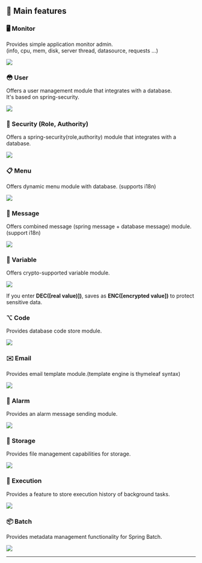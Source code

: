 ## 📁 Main features

### 🖥️ Monitor

Provides simple application monitor admin.<br/>
(info, cpu, mem, disk, server thread, datasource, requests ...)

![](docs/assets/image/screenshot-monitor.png)


### 😳 User

Offers a user management module that integrates with a database.<br/>
It's based on spring-security.

![](docs/assets/image/screenshot-user.png)


### 🔐 Security (Role, Authority)

Offers a spring-security(role,authority) module that integrates with a database.<br/>

![](docs/assets/image/screenshot-security.png)


### 📋 Menu

Offers dynamic menu module with database. (supports i18n)

![](docs/assets/image/screenshot-menu.png)


### 💬 Message

Offers combined message (spring message + database message) module. (support i18n)

![](docs/assets/image/screenshot-message.png)


### 🪪 Variable

Offers crypto-supported variable module.

![](docs/assets/image/screenshot-variable.png)

If you enter **DEC([real value)])**, saves as **ENC([encrypted value])** to protect sensitive data.



### ⌥ Code

Provides database code store module.

![](docs/assets/image/screenshot-code.png)




### ✉️ Email

Provides email template module.(template engine is thymeleaf syntax)

![](docs/assets/image/screenshot-email.png)



### 🔔 Alarm

Provides an alarm message sending module.

![](docs/assets/image/screenshot-alarm.png)


### 💾 Storage

Provides file management capabilities for storage.

![](docs/assets/image/screenshot-storage.png)


### 💨 Execution

Provides a feature to store execution history of background tasks.

![](docs/assets/image/screenshot-execution.png)


### 📦 Batch

Provides metadata management functionality for Spring Batch.

![](docs/assets/image/screenshot-batch.png)

---
